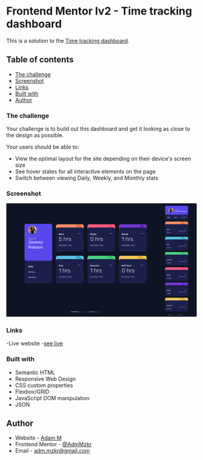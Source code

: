 # Frontend Mentor lv2 - Time tracking dashboard

This is a solution to the [Time tracking dashboard](https://www.frontendmentor.io/challenges/time-tracking-dashboard-UIQ7167Jw). 

## Table of contents

- [The challenge](#the-challenge)
- [Screenshot](#screenshot)
- [Links](#links)
- [Built with](#built-with)
- [Author](#author)

### The challenge
Your challenge is to build out this dashboard and get it looking as close to the design as possible.

Your users should be able to:
- View the optimal layout for the site depending on their device's screen size
- See hover states for all interactive elements on the page
- Switch between viewing Daily, Weekly, and Monthly stats
### Screenshot
![](images/dashboard-img.png)

### Links 

-Live website -[see live](https://adammzkr.github.io/Front-End-Mentor-lvl2/time-tracking-dashboard/index.html)


### Built with
- Semantic HTML
- Responsive Web Design
- CSS custom properties 
- Flexbox/GRID
- JavaScript DOM manipulation
- JSON

## Author

- Website - [Adam M](https://github.com/AdamMzkr)
- Frontend Mentor - [@AdmMzkr](https://www.frontendmentor.io/profile/AdamMzkr)
- Email - [adm.mzkr@gmail.com](adm.mzkr@gmail.com)



